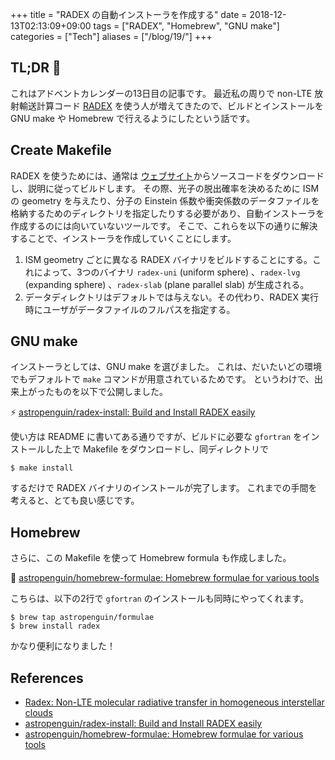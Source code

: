 +++
title = "RADEX の自動インストーラを作成する"
date = 2018-12-13T02:13:09+09:00
tags = ["RADEX", "Homebrew", "GNU make"]
categories = ["Tech"]
aliases = ["/blog/19/"]
+++

## TL;DR :christmas_tree:

これはアドベントカレンダーの13日目の記事です。
最近私の周りで non-LTE 放射輸送計算コード [RADEX](https://personal.sron.nl/~vdtak/radex/index.shtml) を使う人が増えてきたので、ビルドとインストールを GNU make や Homebrew で行えるようにしたという話です。

## Create Makefile

RADEX を使うためには、通常は [ウェブサイト](https://personal.sron.nl/~vdtak/radex/index.shtml)からソースコードをダウンロードし、説明に従ってビルドします。
その際、光子の脱出確率を決めるために ISM の geometry を与えたり、分子の Einstein 係数や衝突係数のデータファイルを格納するためのディレクトリを指定したりする必要があり、自動インストーラを作成するのには向いていないツールです。
そこで、これらを以下の通りに解決することで、インストーラを作成していくことにします。

1. ISM geometry ごとに異なる RADEX バイナリをビルドすることにする。これによって、3つのバイナリ `radex-uni` (uniform sphere) 、`radex-lvg` (expanding sphere) 、`radex-slab` (plane parallel slab) が生成される。
1. データディレクトリはデフォルトでは与えない。その代わり、RADEX 実行時にユーザがデータファイルのフルパスを指定する。

## GNU make

インストーラとしては、GNU make を選びました。
これは、だいたいどの環境でもデフォルトで `make` コマンドが用意されているためです。
というわけで、出来上がったものを以下で公開しました。

:zap: [astropenguin/radex\-install: Build and Install RADEX easily](https://github.com/astropenguin/radex-install)

使い方は README に書いてある通りですが、ビルドに必要な `gfortran` をインストールした上で Makefile をダウンロードし、同ディレクトリで

```shell
$ make install
```

するだけで RADEX バイナリのインストールが完了します。
これまでの手間を考えると、とても良い感じです。

## Homebrew

さらに、この Makefile を使って Homebrew formula も作成しました。

:beer: [astropenguin/homebrew\-formulae: Homebrew formulae for various tools](https://github.com/astropenguin/homebrew-formulae)

こちらは、以下の2行で `gfortran` のインストールも同時にやってくれます。

```shell
$ brew tap astropenguin/formulae
$ brew install radex
```

かなり便利になりました！

## References

+ [Radex: Non\-LTE molecular radiative transfer in homogeneous interstellar clouds](https://personal.sron.nl/~vdtak/radex/index.shtml)
+ [astropenguin/radex\-install: Build and Install RADEX easily](https://github.com/astropenguin/radex-install)
+ [astropenguin/homebrew\-formulae: Homebrew formulae for various tools](https://github.com/astropenguin/homebrew-formulae)
